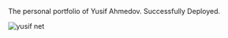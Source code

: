 The personal portfolio of Yusif Ahmedov. Successfully Deployed.

![yusif net](https://user-images.githubusercontent.com/88508824/207420655-c9910a7e-a4c1-4228-a4d7-5dae40adc7e6.png)
